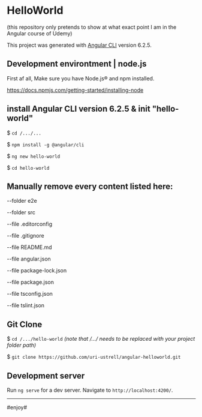 # HelloWorld

(this repository only pretends to show at what exact point I am in the Angular course of Udemy)

This project was generated with [Angular CLI](https://github.com/angular/angular-cli) version 6.2.5.

## Development environtment | node.js

First af all, Make sure you have Node.js® and npm installed.

https://docs.npmjs.com/getting-started/installing-node

## install Angular CLI version 6.2.5 & init "hello-world"

$ `cd /.../...`

$ `npm install -g @angular/cli`

$ `ng new hello-world`

$ `cd hello-world`

## Manually remove every content listed here:
--folder   e2e

--folder   src	

--file     .editorconfig

--file     .gitignore	

--file     README.md	

--file     angular.json

--file     package-lock.json

--file     package.json

--file     tsconfig.json

--file     tslint.json


## Git Clone

$ `cd /.../hello-world` *(note that /.../ needs to be replaced with your project folder path)*

$ `git clone https://github.com/uri-ustrell/angular-helloworld.git`

## Development server

Run `ng serve` for a dev server. Navigate to `http://localhost:4200/`.

------------------------------------

#enjoy#
